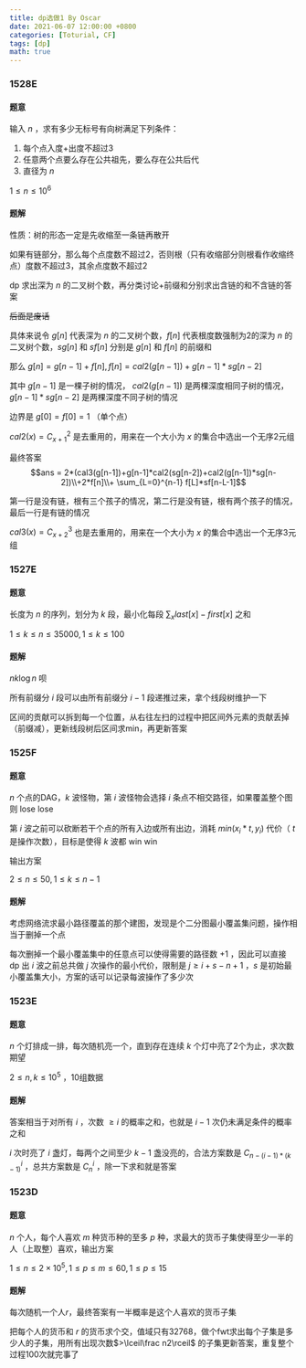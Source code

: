 ```yaml
---
title: dp选做1 By Oscar
date: 2021-06-07 12:00:00 +0800
categories: [Toturial, CF]
tags: [dp]
math: true
---
```


### 1528E 

#### 题意

输入 $n$ ，求有多少无标号有向树满足下列条件：

1. 每个点入度+出度不超过3
2. 任意两个点要么存在公共祖先，要么存在公共后代
3. 直径为 $n$

$1\leq n\leq 10^6$

#### 题解

性质：树的形态一定是先收缩至一条链再散开

如果有链部分，那么每个点度数不超过2，否则根（只有收缩部分则根看作收缩终点）度数不超过3，其余点度数不超过2

dp 求出深为 $n$ 的二叉树个数，再分类讨论+前缀和分别求出含链的和不含链的答案

~~后面是废话~~

具体来说令 $g[n]$ 代表深为 $n$ 的二叉树个数，$f[n]$ 代表根度数强制为2的深为 $n$ 的二叉树个数，$sg[n]$ 和 $sf[n]$ 分别是 $g[n]$ 和 $f[n]$ 的前缀和

那么 $g[n]=g[n-1]+f[n], f[n]=cal2(g[n-1])+g[n-1]*sg[n-2]$ 

其中 $g[n-1]$ 是一棵子树的情况， $cal2(g[n-1])$ 是两棵深度相同子树的情况，$g[n-1]*sg[n-2]$ 是两棵深度不同子树的情况

边界是 $g[0]=f[0]=1$ （单个点）

$cal2(x)=C_{x+1}^{2}$ 是去重用的，用来在一个大小为 $x$ 的集合中选出一个无序2元组

最终答案$$ans = 2*(cal3(g[n-1])+g[n-1]*cal2(sg[n-2])+cal2(g[n-1])*sg[n-2])\\+2*f[n]\\+ \sum_{L=0}^{n-1} f[L]*sf[n-L-1]$$

第一行是没有链，根有三个孩子的情况，第二行是没有链，根有两个孩子的情况，最后一行是有链的情况

$cal3(x)=C_{x+2}^{3}$ 也是去重用的，用来在一个大小为 $x$ 的集合中选出一个无序3元组

### 1527E

#### 题意

长度为 $n$ 的序列，划分为 $k$ 段，最小化每段 $\sum_x last[x]-first[x]$ 之和

$1 \leq k \leq n \leq 35000,1\leq k \leq 100$ 

#### 题解

$nk\log n$ 呗

所有前缀分 $i$ 段可以由所有前缀分 $i-1$ 段递推过来，拿个线段树维护一下

区间的贡献可以拆到每一个位置，从右往左扫的过程中把区间外元素的贡献丢掉（前缀减），更新线段树后区间求min，再更新答案

### 1525F

#### 题意

$n$ 个点的DAG，$k$ 波怪物，第 $i$ 波怪物会选择 $i$ 条点不相交路径，如果覆盖整个图则 lose lose

第 $i$ 波之前可以砍断若干个点的所有入边或所有出边，消耗 $min(x_i*t,y_i)$ 代价（ $t$ 是操作次数），目标是使得 $k$ 波都 win win

输出方案

$2\leq n \leq 50, 1\leq k \leq n-1$ 

#### 题解

考虑网络流求最小路径覆盖的那个建图，发现是个二分图最小覆盖集问题，操作相当于删掉一个点

每次删掉一个最小覆盖集中的任意点可以使得需要的路径数 $+1$ ，因此可以直接 dp 出 $i$ 波之前总共做 $j$ 次操作的最小代价，限制是 $j\geq i+s-n+1$ ，$s$ 是初始最小覆盖集大小，方案的话可以记录每波操作了多少次

### 1523E

#### 题意

$n$ 个灯排成一排，每次随机亮一个，直到存在连续 $k$ 个灯中亮了2个为止，求次数期望

$2\leq n,k \leq 10^5$ ，10组数据

#### 题解

答案相当于对所有 $i$ ，次数 $\geq i$ 的概率之和，也就是 $i-1$ 次仍未满足条件的概率之和

$i$ 次时亮了 $i$ 盏灯，每两个之间至少 $k-1$ 盏没亮的，合法方案数是 $C_{n-(i-1)*(k-1)}^{i}$ ，总共方案数是 $C_{n}^{i}$ ，除一下求和就是答案

### 1523D

#### 题意

$n$ 个人，每个人喜欢 $m$ 种货币种的至多 $p$ 种，求最大的货币子集使得至少一半的人（上取整）喜欢，输出方案

$1\leq n \leq 2\times 10^5,1\leq p \leq m \leq 60,1\leq p\leq 15$ 

#### 题解

每次随机一个人$r$，最终答案有一半概率是这个人喜欢的货币子集

把每个人的货币和 $r$ 的货币求个交，值域只有32768，做个fwt求出每个子集是多少人的子集，用所有出现次数$>\lceil\frac n2\rceil$ 的子集更新答案，重复整个过程100次就完事了